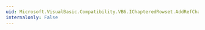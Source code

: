 ```yaml
---
uid: Microsoft.VisualBasic.Compatibility.VB6.IChapteredRowset.AddRefChapter(System.Int32,System.Int32@)
internalonly: False
---
```

